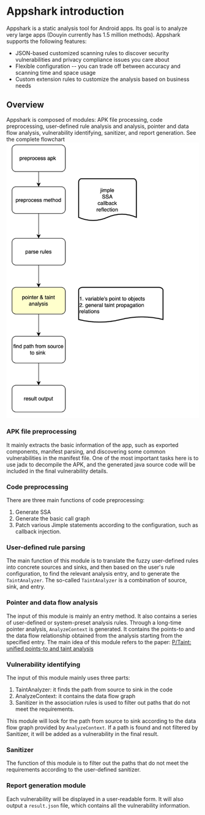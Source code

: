 # Appshark introduction

Appshark is a static analysis tool for Android apps. Its goal is to analyze very large apps (Douyin currently has 1.5 million methods). Appshark supports the following features:

- JSON-based customized scanning rules to discover security vulnerabilities and privacy compliance issues you care about
- Flexible configuration -- you can trade off between accuracy and scanning time and space usage
- Custom extension rules to customize the analysis based on business needs

## Overview

Appshark is composed of modules: APK file processing, code preprocessing, user-defined rule analysis and analysis, pointer and data flow analysis, vulnerability identifying, sanitizer, and report generation. 
See the complete flowchart ![Appshark workflow](appshark_flow_chart.png)

### APK file preprocessing

It mainly extracts the basic information of the app, such as exported components, manifest parsing, and discovering some common vulnerabilities in the manifest file. One of the most important tasks here is to use jadx to decompile the APK, and the generated java source code will be included in the final vulnerability details.

### Code preprocessing

There are three main functions of code preprocessing:

1. Generate SSA
2. Generate the basic call graph
3. Patch various Jimple statements according to the configuration, such as callback injection.

### User-defined rule parsing

The main function of this module is to translate the fuzzy user-defined rules into concrete sources and sinks, and then based on the user's rule configuration, to find the relevant analysis entry, and to generate the `TaintAnalyzer`. The so-called `TaintAnalyzer` is a combination of source, sink, and entry.

### Pointer and data flow analysis

The input of this module is mainly an entry method. It also contains a series of user-defined or system-preset analysis rules. Through a long-time pointer analysis, `AnalyzeContext` is generated. 
It contains the points-to and the data flow relationship obtained from the analysis starting from the specified entry.
The main idea of this module refers to the paper: [P/Taint: unified points-to and taint analysis](https://dl.acm.org/doi/10.1145/3133926)

### Vulnerability identifying 

The input of this module mainly uses three parts:

1. TaintAnalyzer: it finds the path from source to sink in the code
2. AnalyzeContext: it contains the data flow graph
3. Sanitizer in the association rules is used to filter out paths that do not meet the requirements.

This module will look for the path from source to sink according to the data flow graph provided by `AnalyzeContext`. If a path is found and not filtered by Sanitizer, it will be added as a vulnerability in the final result.

### Sanitizer

The function of this module is to filter out the paths that do not meet the requirements according to the user-defined sanitizer.

### Report generation module

Each vulnerability will be displayed in a user-readable form. It will also output a `result.json` file, which contains all the vulnerability information.